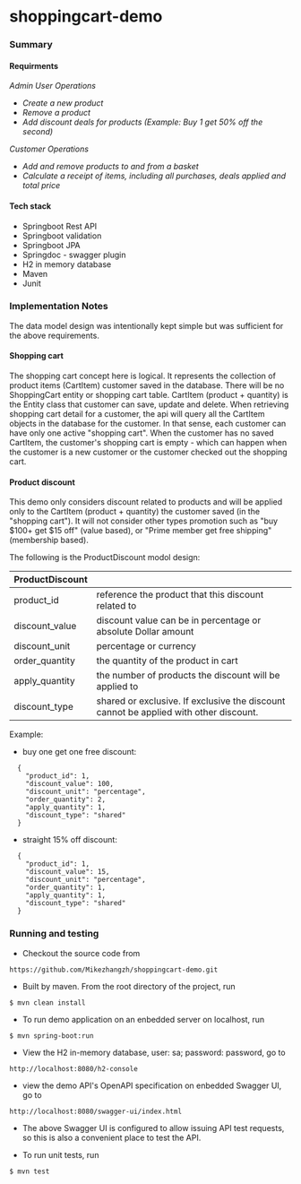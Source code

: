 # shoppingcart-demo
### Summary
#### Requirments
 _Admin User Operations_
- _Create a new product_
- _Remove a product_
- _Add discount deals for products (Example: Buy 1 get 50% off the second)_

_Customer Operations_
- _Add and remove products to and from a basket_
- _Calculate a receipt of items, including all purchases, deals applied and total price_

#### Tech stack
- Springboot Rest API
- Springboot validation
- Springboot JPA
- Springdoc - swagger plugin
- H2 in memory database
- Maven
- Junit

### Implementation Notes
The data model design was intentionally kept simple but was sufficient for the above requirements.

#### Shopping cart
The shopping cart concept here is logical. It represents the collection of product items (CartItem) customer 
saved in the database. There will be no ShoppingCart entity or shopping cart table. CartItem (product + quantity)
is the Entity class that customer can save, update and delete. When retrieving shopping cart detail for a customer,
the api will query all the CartItem objects in the database for the customer. In that sense, each customer 
can have only one active "shopping cart". When the customer has no saved CartItem, the customer's shopping cart is
empty - which can happen when the customer is a new customer or the customer checked out the shopping cart. 

#### Product discount
This demo only considers discount related to products and will be applied only to the CartItem (product + quantity) the 
customer saved (in the "shopping cart"). It will not consider other types promotion such as "buy $100+ get $15 off"
(value based), or "Prime member get free shipping" (membership based).

The following is the ProductDiscount modol design:

| ProductDiscount |                                                                                       |
|-----------------|---------------------------------------------------------------------------------------|
| product_id      | reference the product that this discount related to                                   |
| discount_value  | discount value can be in percentage or absolute Dollar amount                         |
| discount_unit   | percentage or currency                                                                |
| order_quantity  | the quantity of the product in cart                                                   |
| apply_quantity  | the number of products the discount will be applied to                                |
| discount_type   | shared or exclusive. If exclusive the discount cannot be applied with other discount. |

Example:
- buy one get one free discount:
```
  {
    "product_id": 1,
    "discount_value": 100,
    "discount_unit": "percentage",
    "order_quantity": 2,
    "apply_quantity": 1,
    "discount_type": "shared"
  } 
  ```
- straight 15% off discount:
```
  {
    "product_id": 1,
    "discount_value": 15,
    "discount_unit": "percentage",
    "order_quantity": 1,
    "apply_quantity": 1,
    "discount_type": "shared"
  } 
  ```
### Running and testing
- Checkout the source code from

```https://github.com/Mikezhangzh/shoppingcart-demo.git```
- Built by maven. From the root directory of the project, run 

```$ mvn clean install```
- To run demo application on an enbedded server on localhost, run

```$ mvn spring-boot:run```
- View the H2 in-memory database, user: sa; password: password, go to

```http://localhost:8080/h2-console```
- view the demo API's OpenAPI specification on enbedded Swagger UI, go to

```http://localhost:8080/swagger-ui/index.html```
- The above Swagger UI is configured to allow issuing API test requests, so this is also a convenient place to test the API.

- To run unit tests, run

```$ mvn test```
